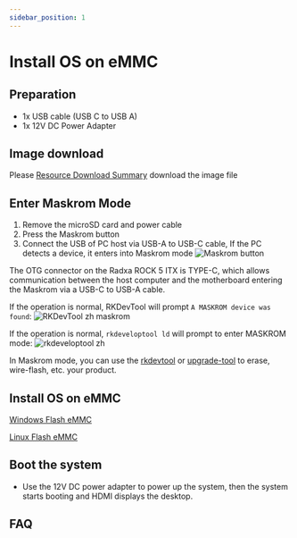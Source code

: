 ```yaml
---
sidebar_position: 1
---
```


# Install OS on eMMC

## Preparation

- 1x USB cable (USB C to USB A)
- 1x 12V DC Power Adapter

## Image download

Please [Resource Download Summary](/rock5/rock5itx/getting-started/download.md) download the image file

## Enter Maskrom Mode

1. Remove the microSD card and power cable
2. Press the Maskrom button
3. Connect the USB of PC host via USB-A to USB-C cable, If the PC detects a device, it enters into Maskrom mode
   ![Maskrom button](/img/rock5itx/rock5itx-maskrom.webp)

The OTG connector on the Radxa ROCK 5 ITX is TYPE-C, which allows communication between the host computer and the motherboard entering the Maskrom via a USB-C to USB-A cable.

If the operation is normal, RKDevTool will prompt `A MASKROM device was found`:
![RKDevTool zh maskrom](/img/configuration/rkdevtool-zh-maskrom.webp)

If the operation is normal, `rkdeveloptool ld` will prompt to enter MASKROM mode:
![rkdeveloptool zh](/img/rock5itx/rock5itx-rkdeveloptool.webp)

In Maskrom mode, you can use the [rkdevtool](rkdevtool) or [upgrade-tool](upgrade-tool) to erase, wire-flash, etc. your product.

## Install OS on eMMC

[Windows Flash eMMC](rkdevtool)

[Linux Flash eMMC](rkdeveloptool)

## Boot the system

- Use the 12V DC power adapter to power up the system, then the system starts booting and HDMI displays the desktop.

## FAQ
